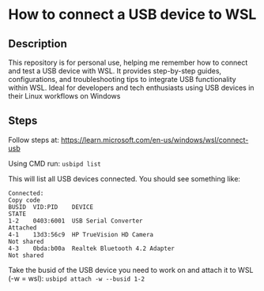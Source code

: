 # How to connect a USB device to WSL

## Description
This repository is for personal use, helping me remember how to connect and test a USB device with WSL. It provides step-by-step guides, configurations, and troubleshooting tips to integrate USB functionality within WSL. Ideal for developers and tech enthusiasts using USB devices in their Linux workflows on Windows

## Steps
Follow steps at: https://learn.microsoft.com/en-us/windows/wsl/connect-usb

Using CMD run: `usbipd list`

This will list all USB devices connected. You should see something like:
```
Connected:
Copy code
BUSID  VID:PID    DEVICE                                                        STATE
1-2    0403:6001  USB Serial Converter                                          Attached
4-1    13d3:56c9  HP TrueVision HD Camera                                       Not shared
4-3    0bda:b00a  Realtek Bluetooth 4.2 Adapter                                 Not shared
```

Take the busid of the USB device you need to work on and attach it to WSL (-w = wsl):
`usbipd attach -w --busid 1-2`

